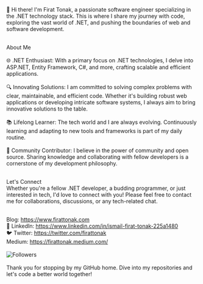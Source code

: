 <br/> <br/> 
👋 Hi there! I'm Firat Tonak, a passionate software engineer specializing in the .NET technology stack. This is where I share my journey with code, exploring the vast world of .NET, and pushing the boundaries of web and software development. <br/> <br/> 

About Me <br> <br> 
🌐 .NET Enthusiast: With a primary focus on .NET technologies, I delve into ASP.NET, Entity Framework, C#, and more, crafting scalable and efficient applications. <br/> <br/> 
🔍 Innovating Solutions: I am committed to solving complex problems with clear, maintainable, and efficient code. Whether it's building robust web applications or developing intricate software systems, I always aim to bring innovative solutions to the table. <br/> <br/> 
📚 Lifelong Learner: The tech world and I are always evolving. Continuously learning and adapting to new tools and frameworks is part of my daily routine. <br/> <br/> 
👥 Community Contributor: I believe in the power of community and open source. Sharing knowledge and collaborating with fellow developers is a cornerstone of my development philosophy. <br/> <br/> 

Let's Connect <br/> 
Whether you're a fellow .NET developer, a budding programmer, or just interested in tech, I'd love to connect with you! Please feel free to contact me for collaborations, discussions, or any tech-related chat. <br/> <br/> 

Blog: https://www.firattonak.com <br/>
💼 LinkedIn: https://www.linkedin.com/in/ismail-firat-tonak-225a1480 <br> 
🐦 Twitter: https://twitter.com/firattonak <br/> 
Medium: https://firattonak.medium.com/ <br/> <br/> 
![Followers](https://img.shields.io/github/followers/frttnk?style=social) <br> <br> 
Thank you for stopping by my GitHub home. Dive into my repositories and let's code a better world together!
